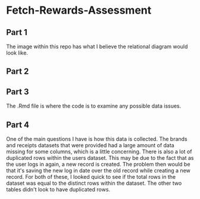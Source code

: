 # Fetch-Rewards-Assessment

## Part 1
The image within this repo has what I believe the relational diagram would look like. 

## Part 2


## Part 3
The .Rmd file is where the code is to examine any possible data issues.

## Part 4

One of the main questions I have is how this data is collected. The brands and receipts datasets that were provided had a large amount of data missing for some columns, which is a little concerning. There is also a lot of duplicated rows within the users dataset. This may be due to the fact that as the user logs in again, a new record is created. The problem then would be that it's saving the new log in date over the old record while creating a new record. For both of these, I looked quick to see if the total rows in the dataset was equal to the distinct rows within the dataset. The other two tables didn't look to have duplicated rows. 
